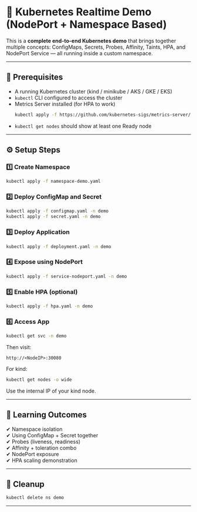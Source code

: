 # 🚀 Kubernetes Realtime Demo (NodePort + Namespace Based)

This is a **complete end-to-end Kubernetes demo** that brings together multiple concepts:
ConfigMaps, Secrets, Probes, Affinity, Taints, HPA, and NodePort Service — all running inside a custom namespace.

---

## 🧩 Prerequisites
- A running Kubernetes cluster (kind / minikube / AKS / GKE / EKS)
- `kubectl` CLI configured to access the cluster
- Metrics Server installed (for HPA to work)
  ```bash
  kubectl apply -f https://github.com/kubernetes-sigs/metrics-server/releases/latest/download/components.yaml
  ```
- `kubectl get nodes` should show at least one Ready node

---

## ⚙️ Setup Steps

### 1️⃣ Create Namespace
```bash
kubectl apply -f namespace-demo.yaml
```

### 2️⃣ Deploy ConfigMap and Secret
```bash
kubectl apply -f configmap.yaml -n demo
kubectl apply -f secret.yaml -n demo
```

### 3️⃣ Deploy Application
```bash
kubectl apply -f deployment.yaml -n demo
```

### 4️⃣ Expose using NodePort
```bash
kubectl apply -f service-nodeport.yaml -n demo
```

### 5️⃣ Enable HPA (optional)
```bash
kubectl apply -f hpa.yaml -n demo
```

### 6️⃣ Access App
```bash
kubectl get svc -n demo
```
Then visit:
```
http://<NodeIP>:30080
```

For kind:
```bash
kubectl get nodes -o wide
```
Use the internal IP of your kind node.

---

## 🧠 Learning Outcomes
✔ Namespace isolation  
✔ Using ConfigMap + Secret together  
✔ Probes (liveness, readiness)  
✔ Affinity + toleration combo  
✔ NodePort exposure  
✔ HPA scaling demonstration  

---

## 🧹 Cleanup
```bash
kubectl delete ns demo
```

---
